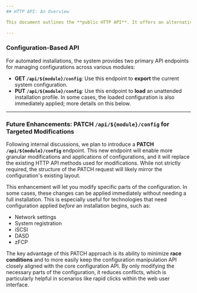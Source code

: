 ```yaml
---
## HTTP API: An Overview

This document outlines the **public HTTP API**. It offers an alternative way to interact with the system, complementing the Command Line Interface (CLI) and web user interface. Importantly, both the CLI and web UI also leverage this HTTP API for their operations.

---
```

### Configuration-Based API

For automated installations, the system provides two primary API endpoints for managing configurations across various modules:

* **GET `/api/${module}/config`**: Use this endpoint to **export** the current system configuration.
* **PUT `/api/${module}/config`**: Use this endpoint to **load** an unattended installation profile. In some cases, the loaded configuration is also immediately applied; more details on this below.

---
### Future Enhancements: PATCH `/api/${module}/config` for Targeted Modifications

Following internal discussions, we plan to introduce a **PATCH `/api/${module}/config`** endpoint. This new endpoint will enable more granular modifications and applications of configurations, and it will replace the existing HTTP API methods used for modifications. While not strictly required, the structure of the PATCH request will likely mirror the configuration's existing layout.

This enhancement will let you modify specific parts of the configuration. In some cases, these changes can be applied immediately without needing a full installation. This is especially useful for technologies that need configuration applied *before* an installation begins, such as:

* Network settings
* System registration
* iSCSI
* DASD
* zFCP

The key advantage of this PATCH approach is its ability to minimize **race conditions** and to more easily keep the configuration manipulation API closely aligned with the core configuration API. By only modifying the necessary parts of the configuration, it reduces conflicts, which is particularly helpful in scenarios like rapid clicks within the web user interface.
